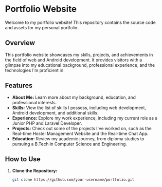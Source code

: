 # Portfolio Website

Welcome to my portfolio website! This repository contains the source code and assets for my personal portfolio.

## Overview

This portfolio website showcases my skills, projects, and achievements in the field of web and Android development. It provides visitors with a glimpse into my educational background, professional experience, and the technologies I'm proficient in.

## Features

- **About Me:** Learn more about my background, education, and professional interests.
- **Skills:** View the list of skills I possess, including web development, Android development, and additional skills.
- **Experience:** Explore my work experience, including my current role as a Junior PHP and Laravel Developer.
- **Projects:** Check out some of the projects I've worked on, such as the Real-time Hostel Management Website and the Real-time Chat App.
- **Education:** Review my academic journey, from diploma studies to pursuing a B.Tech in Computer Science and Engineering.

## How to Use

1. **Clone the Repository:**
   ```bash
   git clone https://github.com/your-username/portfolio.git
